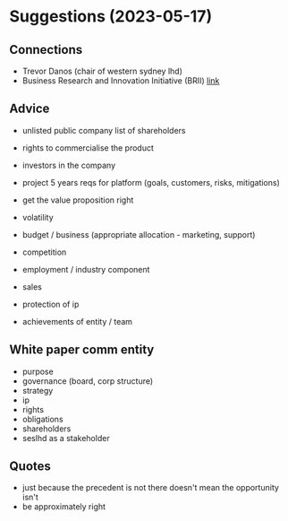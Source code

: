 # Suggestions (2023-05-17)

## Connections

- Trevor Danos (chair of western sydney lhd)
- Business Research and Innovation Initiative (BRII) [link](https://business.gov.au/grants-and-programs/business-research-and-innovation-initiative/customer-stories)

## Advice

- unlisted public company list of shareholders
- rights to commercialise the product
- investors in the company
- project 5 years reqs for platform (goals, customers, risks, mitigations)
- get the value proposition right

- volatility
- budget / business (appropriate allocation - marketing, support)
- competition
- employment / industry component
- sales
- protection of ip
- achievements of entity / team

## White paper comm entity

- purpose
- governance (board, corp structure)
- strategy
- ip
- rights
- obligations
- shareholders
- seslhd as a stakeholder

## Quotes

- just because the precedent is not there doesn't mean the opportunity isn't
- be approximately right
